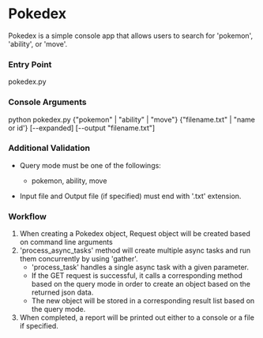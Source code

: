 # Pokedex
Pokedex is a simple console app that allows users to search for 'pokemon', 'ability', or 'move'.

### Entry Point
pokedex.py

### Console Arguments
python pokedex.py {"pokemon" | "ability" | "move"} {"filename.txt" | "name or id'} [--expanded] [--output "filename.txt"]

### Additional Validation
- Query mode must be one of the followings: 
    - pokemon, ability, move

- Input file and Output file (if specified) must end with '.txt' extension.

### Workflow
1. When creating a Pokedex object, Request object will be created based on command line arguments
2. 'process_async_tasks' method will create multiple async tasks and run them concurrently by using 'gather'.
    - 'process_task' handles a single async task with a given parameter.
    - If the GET request is successful, it calls a corresponding method based on the query mode in order to create an object based on the returned json data.
    - The new object will be stored in a corresponding result list based on the query mode.
3. When completed, a report will be printed out either to a console or a file if specified.





